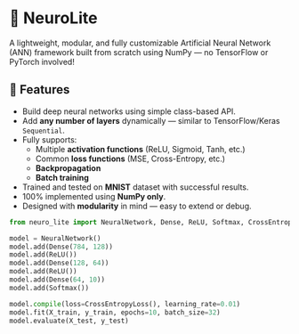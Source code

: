# 🧠 NeuroLite

A lightweight, modular, and fully customizable Artificial Neural Network (ANN) framework built from scratch using NumPy — no TensorFlow or PyTorch involved!

## 🚀 Features

- Build deep neural networks using simple class-based API.
- Add **any number of layers** dynamically — similar to TensorFlow/Keras `Sequential`.
- Fully supports:
  - Multiple **activation functions** (ReLU, Sigmoid, Tanh, etc.)
  - Common **loss functions** (MSE, Cross-Entropy, etc.)
  - **Backpropagation**
  - **Batch training**
- Trained and tested on **MNIST** dataset with successful results.
- 100% implemented using **NumPy only**.
- Designed with **modularity** in mind — easy to extend or debug.


```python
from neuro_lite import NeuralNetwork, Dense, ReLU, Softmax, CrossEntropyLoss

model = NeuralNetwork()
model.add(Dense(784, 128))
model.add(ReLU())
model.add(Dense(128, 64))
model.add(ReLU())
model.add(Dense(64, 10))
model.add(Softmax())

model.compile(loss=CrossEntropyLoss(), learning_rate=0.01)
model.fit(X_train, y_train, epochs=10, batch_size=32)
model.evaluate(X_test, y_test)

